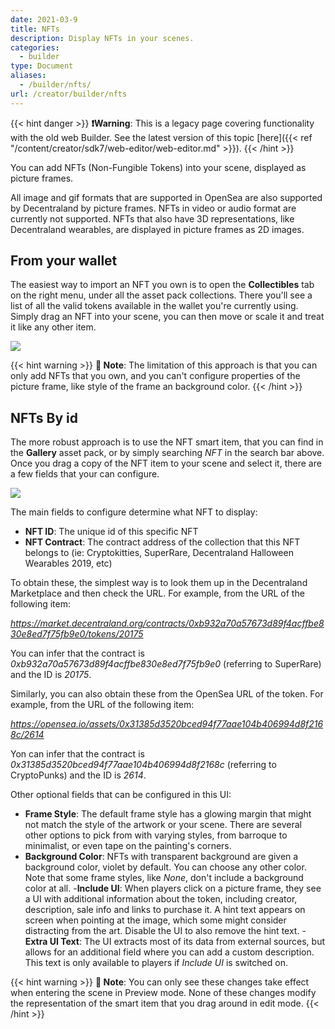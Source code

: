 ```yaml
---
date: 2021-03-9
title: NFTs
description: Display NFTs in your scenes.
categories:
  - builder
type: Document
aliases:
  - /builder/nfts/
url: /creator/builder/nfts
---
```


{{< hint danger >}}
**❗Warning**: This is a legacy page covering functionality with the old web Builder. See the latest version of this topic [here]({{< ref "/content/creator/sdk7/web-editor/web-editor.md" >}}).
{{< /hint >}}

You can add NFTs (Non-Fungible Tokens) into your scene, displayed as picture frames.

All image and gif formats that are supported in OpenSea are also supported by Decentraland by picture frames. NFTs in video or audio format are currently not supported. NFTs that also have 3D representations, like Decentraland wearables, are displayed in picture frames as 2D images.

## From your wallet

The easiest way to import an NFT you own is to open the **Collectibles** tab on the right menu, under all the asset pack collections. There you'll see a list of all the valid tokens available in the wallet you're currently using. Simply drag an NFT into your scene, you can then move or scale it and treat it like any other item.

![](/images/media/builder-nfts.png)

{{< hint warning >}}
**📔 Note**: The limitation of this approach is that you can only add NFTs that you own, and you can't configure properties of the picture frame, like style of the frame an background color.
{{< /hint >}}

## NFTs By id

The more robust approach is to use the NFT smart item, that you can find in the **Gallery** asset pack, or by simply searching _NFT_ in the search bar above. Once you drag a copy of the NFT item to your scene and select it, there are a few fields that your can configure.

![](/images/media/builder-nft-smart-item.png)

The main fields to configure determine what NFT to display:

- **NFT ID**: The unique id of this specific NFT
- **NFT Contract**: The contract address of the collection that this NFT belongs to (ie: Cryptokitties, SuperRare, Decentraland Halloween Wearables 2019, etc)

To obtain these, the simplest way is to look them up in the Decentraland Marketplace and then check the URL. For example, from the URL of the following item:

_https://market.decentraland.org/contracts/0xb932a70a57673d89f4acffbe830e8ed7f75fb9e0/tokens/20175_

You can infer that the contract is _0xb932a70a57673d89f4acffbe830e8ed7f75fb9e0_ (referring to SuperRare) and the ID is _20175_.

Similarly, you can also obtain these from the OpenSea URL of the token. For example, from the URL of the following item:

_https://opensea.io/assets/0x31385d3520bced94f77aae104b406994d8f2168c/2614_

Yon can infer that the contract is _0x31385d3520bced94f77aae104b406994d8f2168c_ (referring to CryptoPunks) and the ID is _2614_.

Other optional fields that can be configured in this UI:

- **Frame Style**: The default frame style has a glowing margin that might not match the style of the artwork or your scene. There are several other options to pick from with varying styles, from barroque to minimalist, or even tape on the painting's corners.
- **Background Color**: NFTs with transparent background are given a background color, violet by default. You can choose any other color. Note that some frame styles, like _None_, don't include a background color at all. -**Include UI**: When players click on a picture frame, they see a UI with additional information about the token, including creator, description, sale info and links to purchase it. A hint text appears on screen when pointing at the image, which some might consider distracting from the art. Disable the UI to also remove the hint text. -**Extra UI Text**: The UI extracts most of its data from external sources, but allows for an additional field where you can add a custom description. This text is only available to players if _Include UI_ is switched on.

{{< hint warning >}}
**📔 Note**: You can only see these changes take effect when entering the scene in Preview mode. None of these changes modify the representation of the smart item that you drag around in edit mode.
{{< /hint >}}
